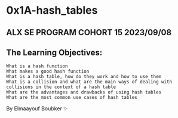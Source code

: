 # 0x1A-hash_tables
## ALX SE PROGRAM COHORT 15 2023/09/08
## The Learning Objectives:

	What is a hash function 
	What makes a good hash function
	What is a hash table, how do they work and how to use them
	What is a collision and what are the main ways of dealing with collisions in the context of a hash table
	What are the advantages and drawbacks of using hash tables
	What are the most common use cases of hash tables

By Elmaayouf Boubker ✨
